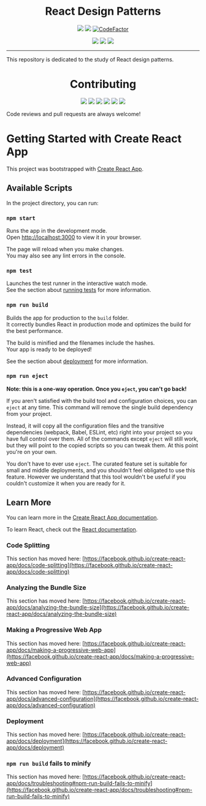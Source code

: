 <h1 align="center">React Design Patterns</h1>

<p align="center">
  <a href="https://standardjs.com"><img src="https://img.shields.io/badge/code_style-standard-brightgreen.svg"></a>
  <a href="https://github.com/JCPedroza/design-patterns-react/blob/master/LICENSE"><img src="https://img.shields.io/github/license/jcpedroza/design-patterns-react"></a>
  <a href="https://www.codefactor.io/repository/github/jcpedroza/design-patterns-react"><img src="https://www.codefactor.io/repository/github/jcpedroza/design-patterns-react/badge" alt="CodeFactor" /></a>
</p>

<p align="center">
  <img src="https://img.shields.io/tokei/lines/github/jcpedroza/design-patterns-react">
  <img src="https://img.shields.io/github/languages/code-size/jcpedroza/design-patterns-react">
  <img src="https://img.shields.io/github/repo-size/jcpedroza/design-patterns-react">
</p>

<hr>

<p>This repository is dedicated to the study of React design patterns.</p>

<h1 align="center">Contributing</h1>

<p align="center">
  <img src="https://img.shields.io/github/contributors/JCPedroza/design-patterns-react">
  <img src="https://img.shields.io/github/commit-activity/m/JCPedroza/design-patterns-react">
  <img src="https://img.shields.io/github/issues-raw/JCPedroza/design-patterns-react">
  <img src="https://img.shields.io/github/issues-closed-raw/JCPedroza/design-patterns-react">
  <img src="https://img.shields.io/github/issues-pr-raw/JCPedroza/design-patterns-react">
  <img src="https://img.shields.io/github/issues-pr-closed-raw/JCPedroza/design-patterns-react">
</p>

<p>Code reviews and pull requests are always welcome!</p>

# Getting Started with Create React App

This project was bootstrapped with [Create React App](https://github.com/facebook/create-react-app).

## Available Scripts

In the project directory, you can run:

### `npm start`

Runs the app in the development mode.\
Open [http://localhost:3000](http://localhost:3000) to view it in your browser.

The page will reload when you make changes.\
You may also see any lint errors in the console.

### `npm test`

Launches the test runner in the interactive watch mode.\
See the section about [running tests](https://facebook.github.io/create-react-app/docs/running-tests) for more information.

### `npm run build`

Builds the app for production to the `build` folder.\
It correctly bundles React in production mode and optimizes the build for the best performance.

The build is minified and the filenames include the hashes.\
Your app is ready to be deployed!

See the section about [deployment](https://facebook.github.io/create-react-app/docs/deployment) for more information.

### `npm run eject`

**Note: this is a one-way operation. Once you `eject`, you can't go back!**

If you aren't satisfied with the build tool and configuration choices, you can `eject` at any time. This command will remove the single build dependency from your project.

Instead, it will copy all the configuration files and the transitive dependencies (webpack, Babel, ESLint, etc) right into your project so you have full control over them. All of the commands except `eject` will still work, but they will point to the copied scripts so you can tweak them. At this point you're on your own.

You don't have to ever use `eject`. The curated feature set is suitable for small and middle deployments, and you shouldn't feel obligated to use this feature. However we understand that this tool wouldn't be useful if you couldn't customize it when you are ready for it.

## Learn More

You can learn more in the [Create React App documentation](https://facebook.github.io/create-react-app/docs/getting-started).

To learn React, check out the [React documentation](https://reactjs.org/).

### Code Splitting

This section has moved here: [https://facebook.github.io/create-react-app/docs/code-splitting](https://facebook.github.io/create-react-app/docs/code-splitting)

### Analyzing the Bundle Size

This section has moved here: [https://facebook.github.io/create-react-app/docs/analyzing-the-bundle-size](https://facebook.github.io/create-react-app/docs/analyzing-the-bundle-size)

### Making a Progressive Web App

This section has moved here: [https://facebook.github.io/create-react-app/docs/making-a-progressive-web-app](https://facebook.github.io/create-react-app/docs/making-a-progressive-web-app)

### Advanced Configuration

This section has moved here: [https://facebook.github.io/create-react-app/docs/advanced-configuration](https://facebook.github.io/create-react-app/docs/advanced-configuration)

### Deployment

This section has moved here: [https://facebook.github.io/create-react-app/docs/deployment](https://facebook.github.io/create-react-app/docs/deployment)

### `npm run build` fails to minify

This section has moved here: [https://facebook.github.io/create-react-app/docs/troubleshooting#npm-run-build-fails-to-minify](https://facebook.github.io/create-react-app/docs/troubleshooting#npm-run-build-fails-to-minify)

